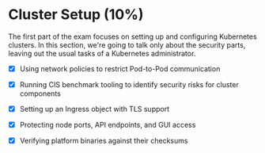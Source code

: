 # Cluster Setup (10%)

The first part of the exam focuses on setting up and configuring Kubernetes clusters. In this section, we're going to talk only about the security parts, leaving out the usual tasks of a Kubernetes administrator.


- [x] Using network policies to restrict Pod-to-Pod communication

- [x] Running CIS benchmark tooling to identify security risks for cluster components

- [x] Setting up an Ingress object with TLS support

- [x] Protecting node ports, API endpoints, and GUI access

- [x] Verifying platform binaries against their checksums


